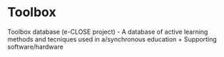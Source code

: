 # Toolbox
Toolbox database (e-CLOSE project) - A database of active learning methods and tecniques used in a/synchronous education + Supporting software/hardware
